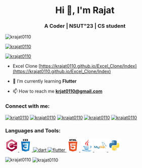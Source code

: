 <h1 align="center">Hi 👋, I'm Rajat</h1>
<h3 align="center">A Coder | NSUT"23 | CS student</h3>

<p align="left"> <img src="https://komarev.com/ghpvc/?username=krajat0110&label=Profile%20views&color=0e75b6&style=flat" alt="krajat0110" /> </p>

<p align="left"> <a href="https://github.com/ryo-ma/github-profile-trophy"><img src="https://github-profile-trophy.vercel.app/?username=krajat0110" alt="krajat0110" /></a> </p>

<p align="left"> <a href="https://twitter.com/krajat0110" target="blank"><img src="https://img.shields.io/twitter/follow/krajat0110?logo=twitter&style=for-the-badge" alt="krajat0110" /></a> </p>

- Excel Clone [https://krajat0110.github.io/Excel_Clone/Index](https://krajat0110.github.io/Excel_Clone/Index)

- 🌱 I’m currently learning **Flutter**

- 📫 How to reach me **krjat0110@gmail.com**

<h3 align="left">Connect with me:</h3>
<p align="left">
<a href="https://dev.to/krjat0110" target="blank"><img align="center" src="https://raw.githubusercontent.com/rahuldkjain/github-profile-readme-generator/master/src/images/icons/Social/devto.svg" alt="krjat0110" height="30" width="40" /></a>
<a href="https://twitter.com/krajat0110" target="blank"><img align="center" src="https://raw.githubusercontent.com/rahuldkjain/github-profile-readme-generator/master/src/images/icons/Social/twitter.svg" alt="krajat0110" height="30" width="40" /></a>
<a href="https://linkedin.com/in/krajat0110" target="blank"><img align="center" src="https://raw.githubusercontent.com/rahuldkjain/github-profile-readme-generator/master/src/images/icons/Social/linked-in-alt.svg" alt="krajat0110" height="30" width="40" /></a>
<a href="https://www.hackerrank.com/krajat0110" target="blank"><img align="center" src="https://raw.githubusercontent.com/rahuldkjain/github-profile-readme-generator/master/src/images/icons/Social/hackerrank.svg" alt="krajat0110" height="30" width="40" /></a>
<a href="https://www.leetcode.com/krajat0110" target="blank"><img align="center" src="https://raw.githubusercontent.com/rahuldkjain/github-profile-readme-generator/master/src/images/icons/Social/leet-code.svg" alt="krajat0110" height="30" width="40" /></a>
</p>

<h3 align="left">Languages and Tools:</h3>
<p align="left"> <a href="https://www.w3schools.com/cpp/" target="_blank" rel="noreferrer"> <img src="https://raw.githubusercontent.com/devicons/devicon/master/icons/cplusplus/cplusplus-original.svg" alt="cplusplus" width="40" height="40"/> </a> <a href="https://www.w3schools.com/css/" target="_blank" rel="noreferrer"> <img src="https://raw.githubusercontent.com/devicons/devicon/master/icons/css3/css3-original-wordmark.svg" alt="css3" width="40" height="40"/> </a> <a href="https://dart.dev" target="_blank" rel="noreferrer"> <img src="https://www.vectorlogo.zone/logos/dartlang/dartlang-icon.svg" alt="dart" width="40" height="40"/> </a> <a href="https://flutter.dev" target="_blank" rel="noreferrer"> <img src="https://www.vectorlogo.zone/logos/flutterio/flutterio-icon.svg" alt="flutter" width="40" height="40"/> </a> <a href="https://www.w3.org/html/" target="_blank" rel="noreferrer"> <img src="https://raw.githubusercontent.com/devicons/devicon/master/icons/html5/html5-original-wordmark.svg" alt="html5" width="40" height="40"/> </a> <a href="https://www.java.com" target="_blank" rel="noreferrer"> <img src="https://raw.githubusercontent.com/devicons/devicon/master/icons/java/java-original.svg" alt="java" width="40" height="40"/> </a> <a href="https://www.mysql.com/" target="_blank" rel="noreferrer"> <img src="https://raw.githubusercontent.com/devicons/devicon/master/icons/mysql/mysql-original-wordmark.svg" alt="mysql" width="40" height="40"/> </a> <a href="https://www.python.org" target="_blank" rel="noreferrer"> <img src="https://raw.githubusercontent.com/devicons/devicon/master/icons/python/python-original.svg" alt="python" width="40" height="40"/> </a> </p>

<p><img align="left" src="https://github-readme-stats.vercel.app/api/top-langs?username=krajat0110&show_icons=true&locale=en&layout=compact" alt="krajat0110" /></p>

<p>&nbsp;<img align="center" src="https://github-readme-stats.vercel.app/api?username=krajat0110&show_icons=true&locale=en" alt="krajat0110" /></p>
